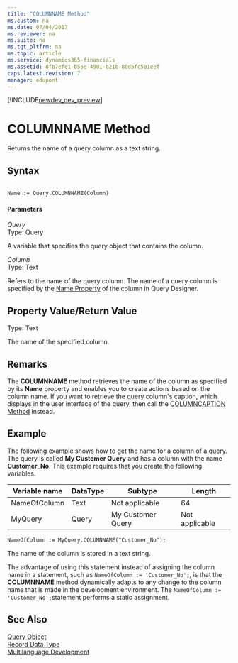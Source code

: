 ```yaml
---
title: "COLUMNNAME Method"
ms.custom: na
ms.date: 07/04/2017
ms.reviewer: na
ms.suite: na
ms.tgt_pltfrm: na
ms.topic: article
ms.service: dynamics365-financials
ms.assetid: 8fb7efe1-b56e-4901-b21b-80d5fc501eef
caps.latest.revision: 7
manager: edupont
---
```


[!INCLUDE[newdev_dev_preview](../includes/newdev_dev_preview.md)]

# COLUMNNAME Method
Returns the name of a query column as a text string.  

## Syntax  

```  

Name := Query.COLUMNNAME(Column)  
```  

#### Parameters  
 *Query*  
 Type: Query  

 A variable that specifies the query object that contains the column.  

 *Column*  
 Type: Text  

 Refers to the name of the query column. The name of a query column is specified by the [Name Property](../properties/devenv-Name-Property.md) of the column in Query Designer.  

## Property Value/Return Value  
 Type: Text  

 The name of the specified column.  

## Remarks  
 The **COLUMNNAME** method retrieves the name of the column as specified by its **Name** property and enables you to create actions based on the column name. If you want to retrieve the query column's caption, which displays in the user interface of the query, then call the [COLUMNCAPTION Method](devenv-COLUMNCAPTION-Method.md) instead.  

## Example  
 The following example shows how to get the name for a column of a query. The query is called **My Customer Query** and has a column with the name **Customer\_No**. This example requires that you create the following variables.  

|Variable name|DataType|Subtype|Length|  
|-------------------|--------------|-------------|------------|  
|NameOfColumn|Text|Not applicable|64|  
|MyQuery|Query|My Customer Query|Not applicable|  

```  
NameOfColumn := MyQuery.COLUMNNAME("Customer_No");  
```  

 The name of the column is stored in a text string.  

 The advantage of using this statement instead of assigning the column name in a statement, such as `NameOfColumn := 'Customer_No';`, is that the **COLUMNNAME** method dynamically adapts to any change to the column name that is made in the development environment. The `NameOfColumn := 'Customer_No';`statement performs a static assignment.  

## See Also  
 <!--Links [How to: Create Queries](How-to--Create-Queries.md)    
 [How to: Set Up Filter Rows in Query Designer](How-to--Set-Up-Filter-Rows-in-Query-Designer.md)-->   
 [Query Object](../devenv-query-object.md)   
 [Record Data Type](../datatypes/devenv-Record-Data-Type.md)   
 [Multilanguage Development](../devenv-multilanguage-development.md)

